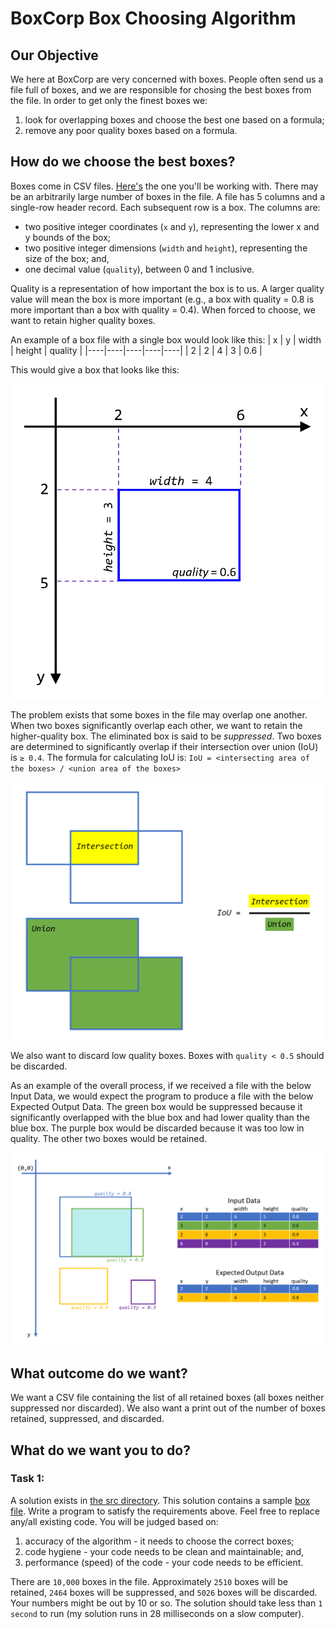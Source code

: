 # BoxCorp Box Choosing Algorithm
## Our Objective
We here at BoxCorp are very concerned with boxes. People often send us a file full of boxes, and we are responsible for chosing the best boxes from the file. In order to get only the finest boxes we:
1. look for overlapping boxes and choose the best one based on a formula;
2. remove any poor quality boxes based on a formula.

## How do we choose the best boxes? 
Boxes come in CSV files. [Here's](./src/BoxChooser/boxes.csv) the one you'll be working with. There may be an arbitrarily large number of boxes in the file. A file has 5 columns and a single-row header record. Each subsequent row is a box. The columns are:
* two positive integer coordinates (`x` and `y`), representing the lower x and y bounds of the box;
* two positive integer dimensions (`width` and `height`), representing the size of the box; and,
* one decimal value (`quality`), between 0 and 1 inclusive.

Quality is a representation of how important the box is to us. A larger quality value will mean the box is more important (e.g., a box with quality = 0.8 is more important than a box with quality = 0.4). When forced to choose, we want to retain higher quality boxes.

An example of a box file with a single box would look like this:
| x | y | width | height | quality |
|----|----|----|----|----|
| 2 | 2 | 4 | 3 | 0.6 |

This would give a box that looks like this:

<img src="./Images/BoxExample.png" width="600px"/>

The problem exists that some boxes in the file may overlap one another. When two boxes significantly overlap each other, we want to retain the higher-quality box. The eliminated box is said to be *suppressed*. Two boxes are determined to significantly overlap if their intersection over union (IoU) is `≥ 0.4`. The formula for calculating IoU is: `IoU = <intersecting area of the boxes> / <union area of the boxes>`

<img src="./Images/IoU.png" width="600px" />

We also want to discard low quality boxes. Boxes with `quality < 0.5` should be discarded.

As an example of the overall process, if we received a file with the below Input Data, we would expect the program to produce a file with the below Expected Output Data. The green box would be suppressed because it significantly overlapped with the blue box and had lower quality than the blue box. The purple box would be discarded because it was too low in quality. The other two boxes would be retained.

<img src="./Images/AcceptanceCriteria.png" width="900px" />

## What outcome do we want?
We want a CSV file containing the list of all retained boxes (all boxes neither suppressed nor discarded). We also want a print out of the number of boxes retained, suppressed, and discarded.

## What do we want you to do?

### Task 1:
A solution exists in [the src directory](./src). This solution contains a sample [box file](./src/BoxChooser/boxes.csv). Write a program to satisfy the requirements above. Feel free to replace any/all existing code. You will be judged based on:
1. accuracy of the algorithm - it needs to choose the correct boxes;
2. code hygiene - your code needs to be clean and maintainable; and,
3. performance (speed) of the code - your code needs to be efficient.

There are `10,000` boxes in the file. Approximately `2510` boxes will be retained, `2464` boxes will be suppressed, and `5026` boxes will be discarded. Your numbers might be out by 10 or so. The solution should take less than `1 second` to run (my solution runs in 28 milliseconds on a slow computer).
